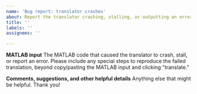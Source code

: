 ```yaml
---
name: 'Bug report: translator crashes'
about: Report the translator crashing, stalling, or outputting an error
title: ''
labels: ''
assignees: ''

---
```


**MATLAB input**
The MATLAB code that caused the translator to crash, stall, or report an error. Please include any special steps to reproduce the failed translation, beyond copy/pasting the MATLAB input and clicking "translate."

**Comments, suggestions, and other helpful details**
 Anything else that might be helpful. Thank you!
